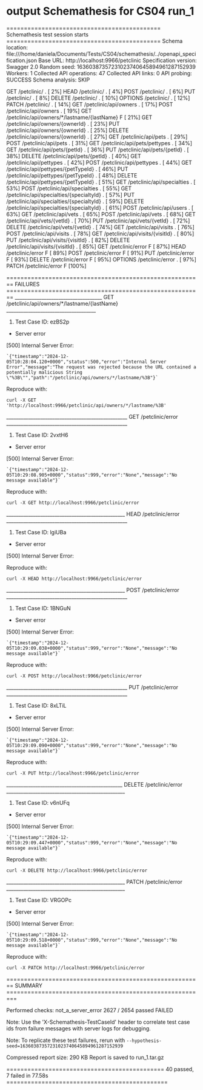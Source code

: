 # output Schemathesis for CS04 run_1
============================================ Schemathesis test session starts ============================================
Schema location: file:///home/daniela/Documents/Tests/CS04/schemathesis/../openapi_specification.json
Base URL: http://localhost:9966/petclinic
Specification version: Swagger 2.0
Random seed: 16360387357231023740645894961287152939
Workers: 1
Collected API operations: 47
Collected API links: 0
API probing: SUCCESS
Schema analysis: SKIP

GET /petclinic/ .                                                                                                   [  2%]
HEAD /petclinic/ .                                                                                                  [  4%]
POST /petclinic/ .                                                                                                  [  6%]
PUT /petclinic/ .                                                                                                   [  8%]
DELETE /petclinic/ .                                                                                                [ 10%]
OPTIONS /petclinic/ .                                                                                               [ 12%]
PATCH /petclinic/ .                                                                                                 [ 14%]
GET /petclinic/api/owners .                                                                                         [ 17%]
POST /petclinic/api/owners .                                                                                        [ 19%]
GET /petclinic/api/owners/*/lastname/{lastName} F                                                                   [ 21%]
GET /petclinic/api/owners/{ownerId} .                                                                               [ 23%]
PUT /petclinic/api/owners/{ownerId} .                                                                               [ 25%]
DELETE /petclinic/api/owners/{ownerId} .                                                                            [ 27%]
GET /petclinic/api/pets .                                                                                           [ 29%]
POST /petclinic/api/pets .                                                                                          [ 31%]
GET /petclinic/api/pets/pettypes .                                                                                  [ 34%]
GET /petclinic/api/pets/{petId} .                                                                                   [ 36%]
PUT /petclinic/api/pets/{petId} .                                                                                   [ 38%]
DELETE /petclinic/api/pets/{petId} .                                                                                [ 40%]
GET /petclinic/api/pettypes .                                                                                       [ 42%]
POST /petclinic/api/pettypes .                                                                                      [ 44%]
GET /petclinic/api/pettypes/{petTypeId} .                                                                           [ 46%]
PUT /petclinic/api/pettypes/{petTypeId} .                                                                           [ 48%]
DELETE /petclinic/api/pettypes/{petTypeId} .                                                                        [ 51%]
GET /petclinic/api/specialties .                                                                                    [ 53%]
POST /petclinic/api/specialties .                                                                                   [ 55%]
GET /petclinic/api/specialties/{specialtyId} .                                                                      [ 57%]
PUT /petclinic/api/specialties/{specialtyId} .                                                                      [ 59%]
DELETE /petclinic/api/specialties/{specialtyId} .                                                                   [ 61%]
POST /petclinic/api/users .                                                                                         [ 63%]
GET /petclinic/api/vets .                                                                                           [ 65%]
POST /petclinic/api/vets .                                                                                          [ 68%]
GET /petclinic/api/vets/{vetId} .                                                                                   [ 70%]
PUT /petclinic/api/vets/{vetId} .                                                                                   [ 72%]
DELETE /petclinic/api/vets/{vetId} .                                                                                [ 74%]
GET /petclinic/api/visits .                                                                                         [ 76%]
POST /petclinic/api/visits .                                                                                        [ 78%]
GET /petclinic/api/visits/{visitId} .                                                                               [ 80%]
PUT /petclinic/api/visits/{visitId} .                                                                               [ 82%]
DELETE /petclinic/api/visits/{visitId} .                                                                            [ 85%]
GET /petclinic/error F                                                                                              [ 87%]
HEAD /petclinic/error F                                                                                             [ 89%]
POST /petclinic/error F                                                                                             [ 91%]
PUT /petclinic/error F                                                                                              [ 93%]
DELETE /petclinic/error F                                                                                           [ 95%]
OPTIONS /petclinic/error .                                                                                          [ 97%]
PATCH /petclinic/error F                                                                                            [100%]

======================================================== FAILURES ========================================================
____________________________________ GET /petclinic/api/owners/*/lastname/{lastName} _____________________________________
1. Test Case ID: ezBS2p

- Server error

[500] Internal Server Error:

    `{"timestamp":"2024-12-05T10:28:04.120+0000","status":500,"error":"Internal Server Error","message":"The request was rejected because the URL contained a potentially malicious String \"%3B\"","path":"/petclinic/api/owners/*/lastname/%3B"}`

Reproduce with: 

    curl -X GET 'http://localhost:9966/petclinic/api/owners/*/lastname/%3B'

__________________________________________________ GET /petclinic/error __________________________________________________
1. Test Case ID: 2vxtH6

- Server error

[500] Internal Server Error:

    `{"timestamp":"2024-12-05T10:29:08.905+0000","status":999,"error":"None","message":"No message available"}`

Reproduce with: 

    curl -X GET http://localhost:9966/petclinic/error

_________________________________________________ HEAD /petclinic/error __________________________________________________
1. Test Case ID: lgiUBa

- Server error

[500] Internal Server Error:

Reproduce with: 

    curl -X HEAD http://localhost:9966/petclinic/error

_________________________________________________ POST /petclinic/error __________________________________________________
1. Test Case ID: 1BNGuN

- Server error

[500] Internal Server Error:

    `{"timestamp":"2024-12-05T10:29:09.038+0000","status":999,"error":"None","message":"No message available"}`

Reproduce with: 

    curl -X POST http://localhost:9966/petclinic/error

__________________________________________________ PUT /petclinic/error __________________________________________________
1. Test Case ID: 8xLTiL

- Server error

[500] Internal Server Error:

    `{"timestamp":"2024-12-05T10:29:09.090+0000","status":999,"error":"None","message":"No message available"}`

Reproduce with: 

    curl -X PUT http://localhost:9966/petclinic/error

________________________________________________ DELETE /petclinic/error _________________________________________________
1. Test Case ID: v6nUFq

- Server error

[500] Internal Server Error:

    `{"timestamp":"2024-12-05T10:29:09.447+0000","status":999,"error":"None","message":"No message available"}`

Reproduce with: 

    curl -X DELETE http://localhost:9966/petclinic/error

_________________________________________________ PATCH /petclinic/error _________________________________________________
1. Test Case ID: VRGOPc

- Server error

[500] Internal Server Error:

    `{"timestamp":"2024-12-05T10:29:09.518+0000","status":999,"error":"None","message":"No message available"}`

Reproduce with: 

    curl -X PATCH http://localhost:9966/petclinic/error

======================================================== SUMMARY =========================================================

Performed checks:
    not_a_server_error                    2627 / 2654 passed          FAILED 

Note: Use the 'X-Schemathesis-TestCaseId' header to correlate test case ids from failure messages with server logs for debugging.

Note: To replicate these test failures, rerun with `--hypothesis-seed=16360387357231023740645894961287152939`

Compressed report size: 290 KB
Report is saved to run_1.tar.gz

============================================= 40 passed, 7 failed in 77.58s ==============================================

